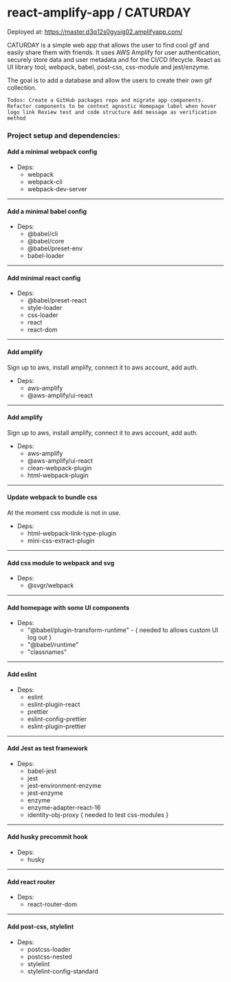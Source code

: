 # react-amplify-app / CATURDAY

Deployed at: https://master.d3q12s0gysig02.amplifyapp.com/

CATURDAY is a simple web app that allows the user to find cool gif and easily share them with friends.
It uses AWS Amplify for user authentication, securely store data and user metadata and for the CI/CD lifecycle. React as UI library tool, webpack, babel, post-css, css-module and jest/enzyme.

The goal is to add a database and allow the users to create their own gif collection.


`Todos:
Create a GitHub packages repo and migrate app components.
Refactor components to be context agnostic
Homepage label when hover logo link
Review test and code structure
Add message as verification method`

### Project setup and dependencies:

<h4>Add a minimal webpack config</h4>

* Deps: 
    * webpack
    * webpack-cli
    * webpack-dev-server
---

<h4>Add a minimal babel config</h4>

* Deps:
    * @babel/cli
    * @babel/core
    * @babel/preset-env
    * babel-loader
---

<h4>Add minimal react config</h4>

* Deps:
    * @babel/preset-react
    * style-loader
    * css-loader
    * react
    * react-dom
---

<h4>Add amplify</h4>

Sign up to aws, install amplify, connect it to aws account, add auth.

* Deps: 
    * aws-amplify
    * @aws-amplify/ui-react
---

<h4>Add amplify</h4>

Sign up to aws, install amplify, connect it to aws account, add auth.
* Deps: 
    * aws-amplify
    * @aws-amplify/ui-react
    * clean-webpack-plugin
    * html-webpack-plugin
---

<h4>Update webpack to bundle css</h4>

At the moment css module is not in use.
* Deps:
    * html-webpack-link-type-plugin
    * mini-css-extract-plugin
---

<h4>Add css module to webpack and svg</h4>

* Deps: 
    *  @svgr/webpack

---
<h4>Add homepage with some UI components</h4>

* Deps: 
    * "@babel/plugin-transform-runtime" - { needed to allows custom UI log out }
    * "@babel/runtime"
    * "classnames"
---

<h4>Add eslint</h4> 

* Deps:
    * eslint
    * eslint-plugin-react
    * prettier
    * eslint-config-prettier
    * eslint-plugin-prettier
---

<h4>Add Jest as test framework</h4>

* Deps:
    * babel-jest
    * jest
    * jest-environment-enzyme
    * jest-enzyme
    * enzyme
    * enzyme-adapter-react-16
    * identity-obj-proxy { needed to test css-modules }
---

<h4>Add husky precommit hook</h4>

* Deps:
    * husky
---

<h4>Add react router</h4>

* Deps:
    * react-router-dom
---

<h4>Add post-css, stylelint</h4>

* Deps:
    * postcss-loader
    * postcss-nested
    * stylelint
    * stylelint-config-standard